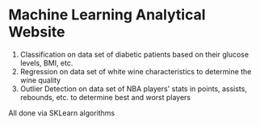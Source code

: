 # Machine Learning Analytical Website

1) Classification on data set of diabetic patients based on their glucose levels, BMI, etc.
2) Regression on data set of white wine characteristics to determine the wine quality
3) Outlier Detection on data set of NBA players' stats in points, assists, rebounds, etc. to determine best and worst players

All done via SKLearn algorithms
